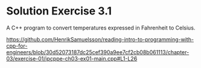 # Solution Exercise 3.1

A C++ program to convert temperatures expressed in Fahrenheit to Celsius.

<https://github.com/HenrikSamuelsson/reading-intro-to-programming-with-cpp-for-engineers/blob/30d52073187dc25cef390a9ee7cf2cb08b061113/chapter-03/exercise-01/ipcppe-ch03-ex01-main.cpp#L1-L26>
